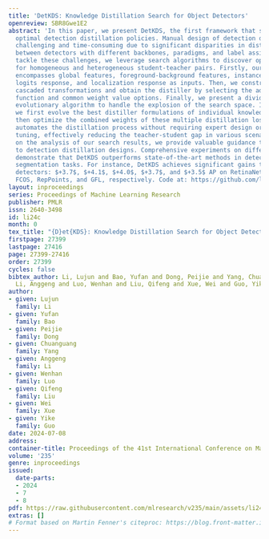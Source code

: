 ```yaml
---
title: 'DetKDS: Knowledge Distillation Search for Object Detectors'
openreview: SBR8Gwe1E2
abstract: 'In this paper, we present DetKDS, the first framework that searches for
  optimal detection distillation policies. Manual design of detection distillers becomes
  challenging and time-consuming due to significant disparities in distillation behaviors
  between detectors with different backbones, paradigms, and label assignments. To
  tackle these challenges, we leverage search algorithms to discover optimal distillers
  for homogeneous and heterogeneous student-teacher pairs. Firstly, our search space
  encompasses global features, foreground-background features, instance features,
  logits response, and localization response as inputs. Then, we construct omni-directional
  cascaded transformations and obtain the distiller by selecting the advanced distance
  function and common weight value options. Finally, we present a divide-and-conquer
  evolutionary algorithm to handle the explosion of the search space. In this strategy,
  we first evolve the best distiller formulations of individual knowledge inputs and
  then optimize the combined weights of these multiple distillation losses. DetKDS
  automates the distillation process without requiring expert design or additional
  tuning, effectively reducing the teacher-student gap in various scenarios. Based
  on the analysis of our search results, we provide valuable guidance that contributes
  to detection distillation designs. Comprehensive experiments on different detectors
  demonstrate that DetKDS outperforms state-of-the-art methods in detection and instance
  segmentation tasks. For instance, DetKDS achieves significant gains than baseline
  detectors: $+3.7$, $+4.1$, $+4.0$, $+3.7$, and $+3.5$ AP on RetinaNet, Faster-RCNN,
  FCOS, RepPoints, and GFL, respectively. Code at: https://github.com/lliai/DetKDS.'
layout: inproceedings
series: Proceedings of Machine Learning Research
publisher: PMLR
issn: 2640-3498
id: li24c
month: 0
tex_title: "{D}et{KDS}: Knowledge Distillation Search for Object Detectors"
firstpage: 27399
lastpage: 27416
page: 27399-27416
order: 27399
cycles: false
bibtex_author: Li, Lujun and Bao, Yufan and Dong, Peijie and Yang, Chuanguang and
  Li, Anggeng and Luo, Wenhan and Liu, Qifeng and Xue, Wei and Guo, Yike
author:
- given: Lujun
  family: Li
- given: Yufan
  family: Bao
- given: Peijie
  family: Dong
- given: Chuanguang
  family: Yang
- given: Anggeng
  family: Li
- given: Wenhan
  family: Luo
- given: Qifeng
  family: Liu
- given: Wei
  family: Xue
- given: Yike
  family: Guo
date: 2024-07-08
address:
container-title: Proceedings of the 41st International Conference on Machine Learning
volume: '235'
genre: inproceedings
issued:
  date-parts:
  - 2024
  - 7
  - 8
pdf: https://raw.githubusercontent.com/mlresearch/v235/main/assets/li24c/li24c.pdf
extras: []
# Format based on Martin Fenner's citeproc: https://blog.front-matter.io/posts/citeproc-yaml-for-bibliographies/
---
```

